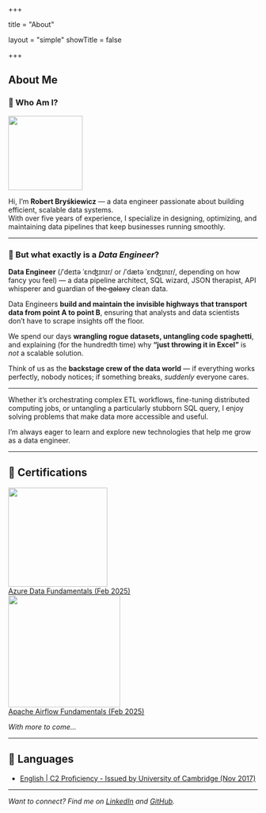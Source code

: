 +++

title = "About"

layout = "simple"
showTitle = false

+++

## About Me

### 👋 Who Am I?

<div class="flex items-center">
    <img src="/headshot/profileCircle.png" height="150" width="150">
    <p class="pl-[24px]">Hi, I’m <strong>Robert Bryśkiewicz</strong> — a data engineer passionate about building efficient, scalable data systems. <br/> With over five years of experience, I specialize in designing, optimizing, and maintaining data pipelines that keep businesses running smoothly.</p>
</div>

---

### 🔧 But what exactly is a _Data Engineer_?

**Data Engineer** (/ˈdeɪtə ˈɛnʤɪnɪr/ or /ˈdætə ˈɛnʤɪnɪr/, depending on how fancy you feel) — a data pipeline architect, SQL wizard, JSON therapist, API whisperer and guardian of ~~the galaxy~~ clean data.

Data Engineers **build and maintain the invisible highways that transport data from point A to point B**, ensuring that analysts and data scientists don’t have to scrape insights off the floor. 

We spend our days **wrangling rogue datasets, untangling code spaghetti**, and explaining (for the hundredth time) why **“just throwing it in Excel”** is *not* a scalable solution.

Think of us as the **backstage crew of the data world** — if everything works perfectly, nobody notices; if something breaks, *suddenly* everyone cares.

---

Whether it’s orchestrating complex ETL workflows, fine-tuning distributed computing jobs, or untangling a particularly stubborn SQL query, I enjoy solving problems that make data more accessible and useful.

I’m always eager to learn and explore new technologies that help me grow as a data engineer.

---

## 📜 Certifications

<div class="flex space-x-5">
    <div class="flex flex-col">
        <a href="https://learn.microsoft.com/en-us/users/bryskiewiczr/credentials/1ef53e7585fbedb6" target="_blank">
            <div class="flex flex-row"><img style="cursor: pointer;" src="/certs/azureDataFundamentals.png" width="200" height="200"></div>
            <div class="flex flex-row text-xs italic">Azure Data Fundamentals (Feb 2025)</div>
        </a>
    </div>
    <div class="flex flex-col">
        <a href="https://www.credly.com/badges/4bb25ce3-43ed-48c5-9cce-e60bb66666aa" target="_blank">
            <div class="flex flex-row"><img style="cursor: pointer;" src="/certs/apacheAirflowFundamentals.png" width="226" height="226"></div>
            <div class="flex flex-row text-xs italic">Apache Airflow Fundamentals (Feb 2025)</div>
        </a>
    </div>
</div>

*With more to come...*

---

## 📜 Languages

- [English | C2 Proficiency - Issued by University of Cambridge (Nov 2017)](https://www.cambridgeenglish.org/exams-and-tests/proficiency/)

---

*Want to connect? Find me on [LinkedIn](https://www.linkedin.com/in/bryskiewiczr/) and [GitHub](https://www.github.com/bryskiewiczr).*  